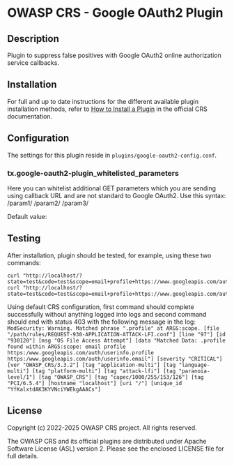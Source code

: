 # OWASP CRS - Google OAuth2 Plugin

## Description

Plugin to suppress false positives with Google OAuth2 online authorization
service callbacks.

## Installation

For full and up to date instructions for the different available plugin
installation methods, refer to [How to Install a Plugin](https://coreruleset.org/docs/concepts/plugins/#how-to-install-a-plugin)
in the official CRS documentation.

## Configuration

The settings for this plugin reside in `plugins/google-oauth2-config.conf`.

### tx.google-oauth2-plugin_whitelisted_parameters

Here you can whitelist additional GET parameters which you are sending
using callback URL and are not standard to Google OAuth2. Use this syntax:
/param1/ /param2/ /param3/

Default value:

## Testing

After installation, plugin should be tested, for example, using these two commands:  
```
curl "http://localhost/?state=test&code=test&scope=email+profile+https://www.googleapis.com/auth/userinfo.profile+https://www.googleapis.com/auth/userinfo.email"
curl "http://localhost/?state=test&code=test&scope=email+profile+https://www.googleapis.com/auth/userinfo.profile+https://www.googleapis.com/auth/userinfo.email&inject=data"
```

Using default CRS configuration, first command should complete successfully
without anything logged into logs and second command should end with status 403
with the following message in the log:  
`ModSecurity: Warning. Matched phrase ".profile" at ARGS:scope. [file "/path/rules/REQUEST-930-APPLICATION-ATTACK-LFI.conf"] [line "97"] [id "930120"] [msg "OS File Access Attempt"] [data "Matched Data: .profile found within ARGS:scope: email profile https:/www.googleapis.com/auth/userinfo.profile https:/www.googleapis.com/auth/userinfo.email"] [severity "CRITICAL"] [ver "OWASP_CRS/3.3.2"] [tag "application-multi"] [tag "language-multi"] [tag "platform-multi"] [tag "attack-lfi"] [tag "paranoia-level/1"] [tag "OWASP_CRS"] [tag "capec/1000/255/153/126"] [tag "PCI/6.5.4"] [hostname "localhost"] [uri "/"] [unique_id "YfKalxtdAK3KYVNciYWEkgAAACs"]`

## License

Copyright (c) 2022-2025 OWASP CRS project. All rights reserved.

The OWASP CRS and its official plugins are distributed
under Apache Software License (ASL) version 2. Please see the enclosed LICENSE
file for full details.
